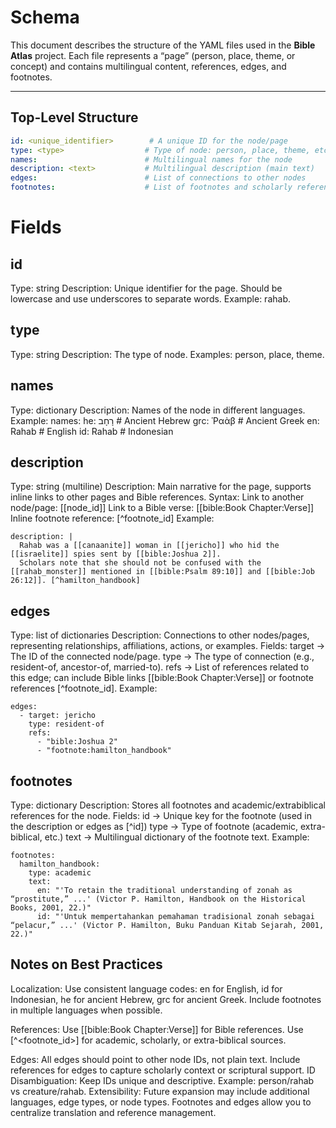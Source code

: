 # Schema

This document describes the structure of the YAML files used in the **Bible Atlas** project. Each file represents a “page” (person, place, theme, or concept) and contains multilingual content, references, edges, and footnotes.

---

## Top-Level Structure

```yaml
id: <unique_identifier>        # A unique ID for the node/page
type: <type>                  # Type of node: person, place, theme, etc.
names:                        # Multilingual names for the node
description: <text>           # Multilingual description (main text)
edges:                        # List of connections to other nodes
footnotes:                    # List of footnotes and scholarly references
```

# Fields

## id
Type: string
Description: Unique identifier for the page. Should be lowercase and use underscores to separate words. Example: rahab.

## type
Type: string
Description: The type of node. Examples: person, place, theme.

## names
Type: dictionary
Description: Names of the node in different languages.
Example:
names:
  he: רָחָב          # Ancient Hebrew
  grc: Ῥαὰβ        # Ancient Greek
  en: Rahab         # English
  id: Rahab         # Indonesian

## description
Type: string (multiline)
Description: Main narrative for the page, supports inline links to other pages and Bible references.
Syntax:
Link to another node/page: [[node_id]]
Link to a Bible verse: [[bible:Book Chapter:Verse]]
Inline footnote reference: [^footnote_id]
Example:
```
description: |
  Rahab was a [[canaanite]] woman in [[jericho]] who hid the [[israelite]] spies sent by [[bible:Joshua 2]]. 
  Scholars note that she should not be confused with the [[rahab_monster]] mentioned in [[bible:Psalm 89:10]] and [[bible:Job 26:12]]. [^hamilton_handbook]
```

## edges
Type: list of dictionaries
Description: Connections to other nodes/pages, representing relationships, affiliations, actions, or examples.
Fields:
target → The ID of the connected node/page.
type → The type of connection (e.g., resident-of, ancestor-of, married-to).
refs → List of references related to this edge; can include Bible links [[bible:Book Chapter:Verse]] or footnote references [^footnote_id].
Example:
```
edges:
  - target: jericho
    type: resident-of
    refs:
      - "bible:Joshua 2"
      - "footnote:hamilton_handbook"
```

## footnotes
Type: dictionary
Description: Stores all footnotes and academic/extrabiblical references for the node.
Fields:
id → Unique key for the footnote (used in the description or edges as [^id])
type → Type of footnote (academic, extra-biblical, etc.)
text → Multilingual dictionary of the footnote text.
Example:
```
footnotes:
  hamilton_handbook:
    type: academic
    text:
      en: "'To retain the traditional understanding of zonah as “prostitute,” ...' (Victor P. Hamilton, Handbook on the Historical Books, 2001, 22.)"
      id: "'Untuk mempertahankan pemahaman tradisional zonah sebagai “pelacur,” ...' (Victor P. Hamilton, Buku Panduan Kitab Sejarah, 2001, 22.)"
```

## Notes on Best Practices
Localization:
Use consistent language codes: en for English, id for Indonesian, he for ancient Hebrew, grc for ancient Greek.
Include footnotes in multiple languages when possible.

References:
Use [[bible:Book Chapter:Verse]] for Bible references.
Use [^\<footnote_id>] for academic, scholarly, or extra-biblical sources.

Edges:
All edges should point to other node IDs, not plain text.
Include references for edges to capture scholarly context or scriptural support.
ID Disambiguation:
Keep IDs unique and descriptive. Example: person/rahab vs creature/rahab.
Extensibility:
Future expansion may include additional languages, edge types, or node types.
Footnotes and edges allow you to centralize translation and reference management.
